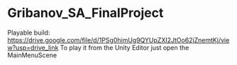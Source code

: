 # Gribanov_SA_FinalProject
Playable build: https://drive.google.com/file/d/1PSg0himUg9QYUpZXI2JtOo62jZnemtKj/view?usp=drive_link
To play it from the Unity Editor just open the MainMenuScene
